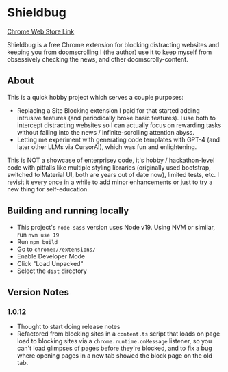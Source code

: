 # Shieldbug

[Chrome Web Store Link](https://chromewebstore.google.com/detail/shieldbug/aeiafdcfiklkbmdfcaobjapljoielcfn)

Shieldbug is a free Chrome extension for blocking distracting websites and keeping you from doomscrolling
I (the author) use it to keep myself from obsessively checking the news, and other doomscrolly-content.

## About

This is a quick hobby project which serves a couple purposes:
* Replacing a Site Blocking extension I paid for that started adding intrusive features (and periodically broke basic features). I use both to intercept distracting websites so I can actually focus on rewarding tasks without falling into the news / infinite-scrolling attention abyss.
* Letting me experiment with generating code templates with GPT-4 (and later other LLMs via CursorAI), which was fun and enlightening.

This is NOT a showcase of enterprisey code, it's hobby / hackathon-level code with pitfalls like multiple styling libraries (originally used bootstrap, switched to Material UI, both are years out of date now), limited tests, etc. I revisit it every once in a while to add minor enhancements or just to try a new thing for self-education. 

## Building and running locally

* This project's `node-sass` version uses Node v19. Using NVM or similar, run `nvm use 19`
* Run `npm build`
* Go to `chrome://extensions/`
* Enable Developer Mode
* Click "Load Unpacked"
* Select the `dist` directory

## Version Notes
### 1.0.12
- Thought to start doing release notes
- Refactored from blocking sites in a `content.ts` script that loads on page load to blocking sites via a `chrome.runtime.onMessage` listener, so you can't load glimpses of pages before they're blocked, and to fix a bug where opening pages in a new tab showed the block page on the old tab.